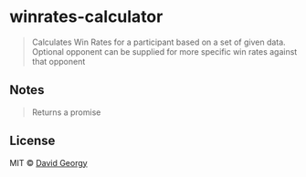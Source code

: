 # winrates-calculator

> Calculates Win Rates for a participant based on a set of given data.  Optional opponent can be supplied
> for more specific win rates against that opponent

## Notes

> Returns a promise

## License

MIT © [David Georgy](https://github.com/dgeorgy007)
